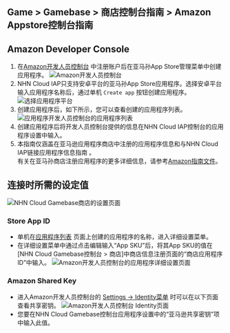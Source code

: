 ## Game > Gamebase > 商店控制台指南 > Amazon Appstore控制台指南

## Amazon Developer Console
1. 在[Amazon开发人员控制台](https://developer.amazon.com/) 中注册账户后在亚马孙App Store管理菜单中创建应用程序。
   ![Amazon开发人员控制台](http://static.toastoven.net/prod_gamebase/StoreConsoleGuide/amazon_developer_console_eng.png)
2. NHN Cloud IAP只支持安卓平台的亚马孙App Store应用程序。选择安卓平台输入应用程序名称后，通过单机 `Create app` 按钮创建应用程序。
   ![选择应用程序平台](http://static.toastoven.net/prod_gamebase/StoreConsoleGuide/amazon_appmenu_0_eng.png)
3. 创建应用程序后，如下所示，您可以查看创建的应用程序列表。
   ![应用程序开发人员控制台的应用程序列表](http://static.toastoven.net/prod_gamebase/StoreConsoleGuide/amazon_appmenu_1_eng.png)
4. 创建应用程序后将开发人员控制台提供的信息在NHN Cloud IAP控制台的应用程序设置中输入。
5. 本指南仅涵盖在亚马逊应用程序商店中注册的应用程序信息和与NHN Cloud IAP链接应用程序信息指南 。 <br/> 有关在亚马孙商店注册应用程序的更多详细信息，请参考[Amazon指南文件](https://developer.amazon.com/apps-and-games/documentation)。

## 连接时所需的设定值
![NHN Cloud Gamebase商店的设置页面](http://static.toastoven.net/prod_gamebase/StoreConsoleGuide/amazon_iap_console_ko.png)
### Store App ID
- 单机在[应用程序列表](https://developer.amazon.com/apps-and-games/console/apps/list.html) 页面上创建的应用程序的名称，进入详细设置菜单。
- 在详细设置菜单中通过点击编辑输入“App SKU”后，将其App SKU的值在 [NHN Cloud Gamebase控制台 > 商店]中商店信息注册页面的“商店应用程序ID”中输入。
  ![Amazon开发人员控制台的应用程序详细设置页面](http://static.toastoven.net/prod_gamebase/StoreConsoleGuide/amazon_appmenu_2_eng.png)


### Amazon Shared Key
- 进入Amazon开发人员控制台的 [Settings -> Identity菜单](https://developer.amazon.com/settings/console/sdk/shared-key) 时可以在以下页面查看共享密钥。
  ![Amazon开发人员控制台 Identity页面](http://static.toastoven.net/prod_gamebase/StoreConsoleGuide/amazon_appmenu_3_eng.png)
- 您要在NHN Cloud Gamebase控制台应用程序设置中的“亚马逊共享密钥”项中输入此值。
 